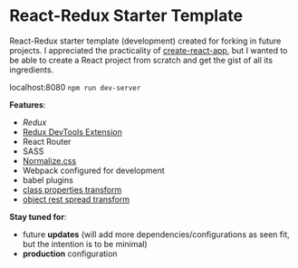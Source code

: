# React-Redux Starter Template
React-Redux starter template (development) created for forking in future projects. I appreciated the practicality of [create-react-app](https://github.com/facebook/create-react-app), but I wanted to be able to create a React project from scratch and get the gist of all its ingredients.


localhost:8080
`npm run dev-server`

**Features**:
 - *Redux*
 - [Redux DevTools Extension](https://github.com/zalmoxisus/redux-devtools-extension)
 - React Router
 - SASS
 - [Normalize.css](https://necolas.github.io/normalize.css/)
 - Webpack configured for development
 - babel plugins
  - [class properties transform](https://babeljs.io/docs/plugins/transform-class-properties/)
  - [object rest spread transform](https://babeljs.io/docs/plugins/transform-object-rest-spread/)

**Stay tuned for**:
  - future **updates** (will add more dependencies/configurations as seen fit, but the intention is to be minimal)
  - **production** configuration
